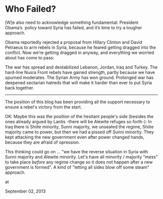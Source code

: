 # Who Failed?
[W]e also need to acknowledge something fundamental: President Obama’s  policy toward Syria has failed, and it’s time to try a tougher approach.

Obama reportedly rejected a proposal from Hillary Clinton and David Petraeus to arm rebels in Syria, because he feared getting dragged into the conflict. Now we’re getting dragged in anyway, and everything we worried about has come to pass:

The war has spread and destabilized Lebanon, Jordan, Iraq and Turkey. The hard-line Nusra Front rebels have gained strength, partly because we have spurned moderates. The Syrian Army has won ground. Prolonged war has deepened sectarian hatreds that will make it harder than ever to put Syria back together.

---

The position of this blog has been providing all the support necessary to ensure a rebel's victory from the start.  

OK: Maybe this was the position of the hesitant people's side (besides the ones already argued by Lantis -there will be Alewite refuges so forth-): In Iraq there is Shiite minority, Sunni majority, we unseated  the regime, Shiite majority came to power, but then we had a pissed off Sunni minority. They kept attacking the new government even after power changed hands, because they are afraid of opression. 

This thinking could go on ... "we have the reverse situation  in Syria with Sunni majority and Alewite minority. Let's have all minority / majority "mess" to take place _before_ any regime change so it does not happen after a new government is formed". A kind of "letting all sides blow off some steam" approach.







at

September 02, 2013















